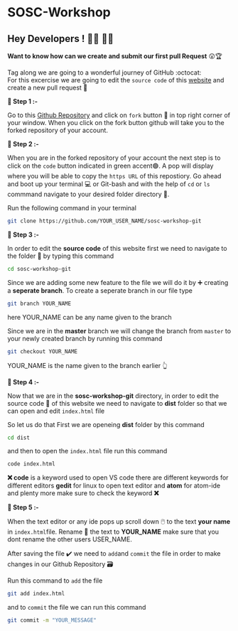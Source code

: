 # SOSC-Workshop
## Hey Developers ! :woman_technologist: :man_technologist:

**Want to know how can we create and submit our first pull Request** :astonished::trophy:
</br>

Tag along we are going to a wonderful journey of GitHub :octocat:
</br>For this excercise we are going to edit the `source code` of this [website](https://sosc-git.netlify.app/) and create a new pull request :triangular_flag_on_post:

 **:green_apple: Step 1 :-**
 
 Go to this [Github Repository](https://github.com/UttamkiniH/sosc-workshop-git) and click on `fork` button :fork_and_knife: in top right corner of your window. When you click on the fork button github will take you to the forked repository of your account.
 
 **:green_apple: Step 2 :-**
 
When you are in the forked repository of your account the next step is to click on the `code` button indicated in green accent:green_circle:. A pop will display where you will be able to copy the  `https URL` of this repostiory. Go ahead and boot up your terminal :computer: or Git-bash and with the help of `cd` or `ls` commmand navigate to your desired folder directory :open_file_folder:.

Run the following command in your terminal
```bash
git clone https://github.com/YOUR_USER_NAME/sosc-workshop-git
```
 **:apple: Step 3 :-**
 
 In order to edit the **source code** of this website first we need to navigate to the folder :file_folder: by typing this command
 ```bash
 cd sosc-workshop-git
 ```
 Since we are adding  some new feature to the file we will do it by :heavy_plus_sign: creating a **seperate branch**. To create a seperate branch in our file type 
 ```bash
 git branch YOUR_NAME
 ```
 here YOUR_NAME can be any name given to the branch
 
 Since we are in the **master** branch we will change the branch from `master` to your newly created  branch by running this command
 ```bash
 git checkout YOUR_NAME
 ```
 YOUR_NAME is the name given to the branch earlier :point_up_2:
 
  **:green_apple: Step 4 :-**
  
  Now that we are in the **sosc-workshop-git** directory, in order to edit the source code :memo: of this website we need to navigate to **dist** folder so that we can open and edit `index.html` file

So let us do that First we are openeing **dist** folder by this command
```bash
cd dist
```
and then to open the `index.html` file run this command
```bash
code index.html
```
**:x:  code** is a keyword used to open VS code there are different keywords for different editors
**gedit** for linux to open text editor and  **atom** for atom-ide and plenty more make sure to check the keyword **:x:**

**:green_apple: Step 5 :-**

When the text editor or any ide pops up scroll down :computer_mouse: to the text **your name** in `index.html`file. Rename :pencil: the text to **YOUR_NAME** make sure that you dont rename the other users USER_NAME.

After saving the file :heavy_check_mark: we need to `add`and `commit` the file in order to make changes in our Github Repository :card_file_box:

Run this command to `add` the file
```bash
git add index.html
```
and to `commit` the file we can run this command
```bash
git commit -m "YOUR_MESSAGE"
```

